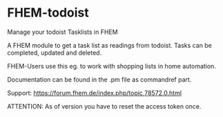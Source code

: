 # FHEM-todoist
Manage your todoist Tasklists in FHEM

A FHEM module to get a task list as readings from todoist. Tasks can be completed, updated and deleted.

FHEM-Users use this eg. to work with shopping lists in home automation.

Documentation can be found in the .pm file as commandref part.

Support: https://forum.fhem.de/index.php/topic,78572.0.html


ATTENTION: As of version you have to reset the access token once.
